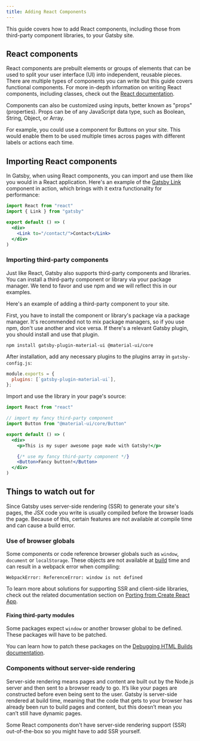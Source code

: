 ```yaml
---
title: Adding React Components
---
```


This guide covers how to add React components, including those from third-party component libraries, to your Gatsby site.

## React components

React components are prebuilt elements or groups of elements that can be used to split your user interface (UI) into independent, reusable pieces. There are multiple types of components you can write but this guide covers functional components. For more in-depth information on writing React components, including classes, check out the [React documentation](https://reactjs.org/docs/components-and-props.html).

Components can also be customized using inputs, better known as "props" (properties). Props can be of any JavaScript data type, such as Boolean, String, Object, or Array.

For example, you could use a component for Buttons on your site. This would enable them to be used multiple times across pages with different labels or actions each time.

## Importing React components

In Gatsby, when using React components, you can import and use them like you would in a React application. Here's an example of the [Gatsby Link](/docs/gatsby-link/) component in action, which brings with it extra functionality for performance:

```jsx
import React from "react"
import { Link } from "gatsby"

export default () => (
  <div>
    <Link to="/contact/">Contact</Link>
  </div>
)
```

### Importing third-party components

Just like React, Gatsby also supports third-party components and libraries. You can install a third-party component or library via your package manager. We tend to favor and use npm and we will reflect this in our examples.

Here's an example of adding a third-party component to your site.

First, you have to install the component or library's package via a package manager. It's recommended not to mix package managers, so if you use npm, don't use another and vice versa. If there's a relevant Gatsby plugin, you should install and use that plugin.

```shell
npm install gatsby-plugin-material-ui @material-ui/core 
```

After installation, add any necessary plugins to the plugins array in `gatsby-config.js`:

```js:title=gatsby-config.js
module.exports = {
  plugins: [`gatsby-plugin-material-ui`],
};
```

Import and use the library in your page's source:

```jsx:title=index.jsx
import React from "react"

// import my fancy third-party component
import Button from "@material-ui/core/Button"

export default () => (
  <div>
    <p>This is my super awesome page made with Gatsby!</p>

    {/* use my fancy third-party component */}
    <Button>Fancy button!</Button>
  </div>
)
```

## Things to watch out for

Since Gatsby uses server-side rendering (SSR) to generate your site's pages, the JSX code you write is usually compiled before the browser loads the page. Because of this, certain features are not available at compile time and can cause a build error.

### Use of browser globals

Some components or code reference browser globals such as `window`, `document` or `localStorage`. These objects are not available at [build](/docs/glossary#build) time and can result in a webpack error when compiling:

```text
WebpackError: ReferenceError: window is not defined
```

To learn more about solutions for supporting SSR and client-side libraries, check out the related documentation section on [Porting from Create React App](/docs/porting-from-create-react-app-to-gatsby#server-side-rendering-and-browser-apis).

#### Fixing third-party modules

Some packages expect `window` or another browser global to be defined. These packages will have to be patched.

You can learn how to patch these packages on the [Debugging HTML Builds documentation](/docs/debugging-html-builds/#fixing-third-party-modules).

### Components without server-side rendering

Server-side rendering means pages and content are built out by the Node.js server and then sent to a browser ready to go. It’s like your pages are constructed before even being sent to the user. Gatsby is server-side rendered at build time, meaning that the code that gets to your browser has already been run to build pages and content, but this doesn’t mean you can’t still have dynamic pages.

Some React components don't have server-side rendering support (SSR) out-of-the-box so you might have to add SSR yourself.
